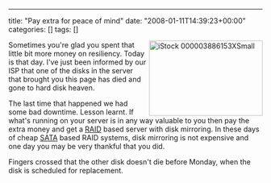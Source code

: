 ---
title: "Pay extra for peace of mind"
date: "2008-01-11T14:39:23+00:00"
categories: []
tags: []

<p><img height="149" alt="iStock 000003886153XSmall" src="http://techteapot.com/wp-content/uploads/2008/01/istock-000003886153xsmall.jpg" width="225" align="right" /></p>
<p>Sometimes you're glad you spent that little bit more money on resiliency. Today is that day. I've just been informed by our ISP that one of the disks in the server that brought you this page has died and gone to hard disk heaven.</p>
<p>The last time that happened we had some bad downtime. Lesson learnt. If what's running on your server is in any way valuable to you then pay the extra money and get a <a href="http://en.wikipedia.org/wiki/RAID">RAID</a> based server with disk mirroring. In these days of cheap <a href="http://en.wikipedia.org/wiki/Serial_ATA">SATA</a> based RAID systems, disk mirroring is not expensive and one day you may be very thankful that you did.</p>
<p>Fingers crossed that the other disk doesn't die before Monday, when the disk is scheduled for replacement.</p>
